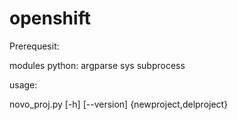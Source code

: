 # openshift

Prerequesit:

modules python: argparse sys subprocess


usage:

novo_proj.py [-h] [--version] {newproject,delproject}
